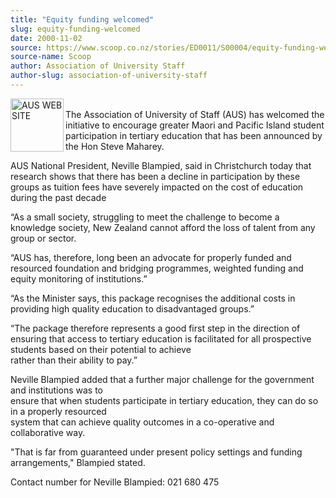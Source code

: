 ```yaml
---
title: "Equity funding welcomed"
slug: equity-funding-welcomed
date: 2000-11-02
source: https://www.scoop.co.nz/stories/ED0011/S00004/equity-funding-welcomed.htm
source-name: Scoop
author: Association of University Staff
author-slug: association-of-university-staff
---
```


<p><img align="left" width="85" height="85" src="http://www.aus.ac.nz/pictures/logo.gif" alt="AUS WEB SITE" border="0"><br>The Association of
University of Staff (AUS) has welcomed the initiative to
encourage greater Maori and Pacific Island student
participation in tertiary education that has been announced
by the Hon Steve Maharey.</p>

<p>AUS National President, Neville
Blampied, said in Christchurch today that research shows
that there has been a decline in participation by these
groups as tuition fees have severely impacted on the cost of
education during the past decade</p>

<p>“As a small society,
struggling to meet the challenge to become a knowledge
society, New Zealand cannot afford the loss of talent from
any group or sector.<p>

<p>“AUS has, therefore, long been an
advocate for properly funded and resourced foundation and
bridging programmes, weighted funding and equity monitoring
of institutions.”</p>

<p>“As the Minister says, this package
recognises the additional costs in providing high quality
education to disadvantaged groups.”<p>

<p>“The package
therefore represents a good first step in the direction of
ensuring that access to tertiary education is facilitated
for all prospective students based on their potential to
achieve <br>rather than their ability to pay.”</p>

<p>Neville
Blampied added that a further major challenge for the
government and institutions was to <br>ensure that when
students participate in tertiary education, they can do so
in a properly resourced <br>system that can achieve quality
outcomes in a co-operative and collaborative way.<p>

<p>"That
is far from guaranteed under present policy settings and
funding arrangements," Blampied stated.</p>



<p>Contact number
for Neville Blampied:  021 680
475<br><p>
         